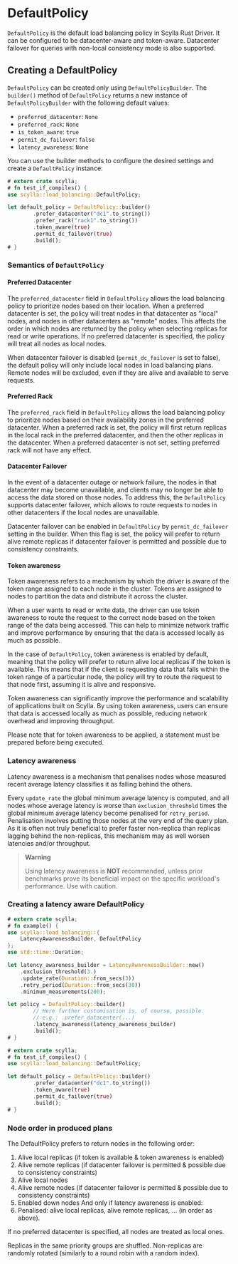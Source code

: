 # DefaultPolicy

`DefaultPolicy` is the default load balancing policy in Scylla Rust Driver. It
can be configured to be datacenter-aware and token-aware. Datacenter failover
for queries with non-local consistency mode is also supported.

## Creating a DefaultPolicy

`DefaultPolicy` can be created only using `DefaultPolicyBuilder`. The
`builder()` method of `DefaultPolicy` returns a new instance of
`DefaultPolicyBuilder` with the following default values:

- `preferred_datacenter`: `None`
- `preferred_rack`: `None`
- `is_token_aware`: `true`
- `permit_dc_failover`: `false`
- `latency_awareness`: `None`

You can use the builder methods to configure the desired settings and create a
`DefaultPolicy` instance:

```rust
# extern crate scylla;
# fn test_if_compiles() {
use scylla::load_balancing::DefaultPolicy;

let default_policy = DefaultPolicy::builder()
        .prefer_datacenter("dc1".to_string())
        .prefer_rack("rack1".to_string())
        .token_aware(true)
        .permit_dc_failover(true)
        .build();
# }
```

### Semantics of `DefaultPolicy`

#### Preferred Datacenter

The `preferred_datacenter` field in `DefaultPolicy` allows the load balancing
policy to prioritize nodes based on their location. When a preferred datacenter
is set, the policy will treat nodes in that datacenter as "local" nodes, and
nodes in other datacenters as "remote" nodes. This affects the order in which
nodes are returned by the policy when selecting replicas for read or write
operations. If no preferred datacenter is specified, the policy will treat all
nodes as local nodes.

When datacenter failover is disabled (`permit_dc_failover` is set to
false), the default policy will only include local nodes in load balancing
plans. Remote nodes will be excluded, even if they are alive and available to
serve requests.

#### Preferred Rack

The `preferred_rack` field in `DefaultPolicy` allows the load balancing policy to
prioritize nodes based on their availability zones in the preferred datacenter.
When a preferred rack is set, the policy will first return replicas in the local rack
in the preferred datacenter, and then the other replicas in the datacenter.
When a preferred datacenter is not set, setting preferred rack will not have any effect.

#### Datacenter Failover

In the event of a datacenter outage or network failure, the nodes in that
datacenter may become unavailable, and clients may no longer be able to access
the data stored on those nodes. To address this, the `DefaultPolicy` supports datacenter
failover, which allows to route requests to nodes in other datacenters if the
local nodes are unavailable.

Datacenter failover can be enabled in `DefaultPolicy` by `permit_dc_failover`
setting in the builder. When this flag is set, the policy will prefer to return
alive remote replicas if datacenter failover is permitted and possible due to
consistency constraints.

#### Token awareness

Token awareness refers to a mechanism by which the driver is aware of the token
range assigned to each node in the cluster. Tokens are assigned to nodes to
partition the data and distribute it across the cluster.

When a user wants to read or write data, the driver can use token awareness to
route the request to the correct node based on the token range of the data
being accessed. This can help to minimize network traffic and improve
performance by ensuring that the data is accessed locally as much as possible.

In the case of `DefaultPolicy`, token awareness is enabled by default, meaning
that the policy will prefer to return alive local replicas if the token is
available. This means that if the client is requesting data that falls within
the token range of a particular node, the policy will try to route the request
to that node first, assuming it is alive and responsive.

Token awareness can significantly improve the performance and scalability of
applications built on Scylla. By using token awareness, users can ensure that
data is accessed locally as much as possible, reducing network overhead and
improving throughput.

Please note that for token awareness to be applied, a statement must be
prepared before being executed.

### Latency awareness

Latency awareness is a mechanism that penalises nodes whose measured recent
average latency classifies it as falling behind the others.

Every `update_rate` the global minimum average latency is computed,
and all nodes whose average latency is worse than `exclusion_threshold`
times the global minimum average latency become penalised for
`retry_period`. Penalisation involves putting those nodes at the very end
of the query plan. As it is often not truly beneficial to prefer
faster non-replica than replicas lagging behind the non-replicas,
this mechanism may as well worsen latencies and/or throughput.

> **Warning**
>
> Using latency awareness is **NOT** recommended, unless prior
>benchmarks prove its beneficial impact on the specific workload's
>performance. Use with caution.

### Creating a latency aware DefaultPolicy

```rust
# extern crate scylla;
# fn example() {
use scylla::load_balancing::{
    LatencyAwarenessBuilder, DefaultPolicy
};
use std::time::Duration;

let latency_awareness_builder = LatencyAwarenessBuilder::new()
    .exclusion_threshold(3.)
    .update_rate(Duration::from_secs(3))
    .retry_period(Duration::from_secs(30))
    .minimum_measurements(200);

let policy = DefaultPolicy::builder()
        // Here further customisation is, of course, possible.
        // e.g.: .prefer_datacenter(...)
        .latency_awareness(latency_awareness_builder)
        .build();
# }
```

```rust
# extern crate scylla;
# fn test_if_compiles() {
use scylla::load_balancing::DefaultPolicy;

let default_policy = DefaultPolicy::builder()
        .prefer_datacenter("dc1".to_string())
        .token_aware(true)
        .permit_dc_failover(true)
        .build();
# }
```

### Node order in produced plans

The DefaultPolicy prefers to return nodes in the following order:

1. Alive local replicas (if token is available & token awareness is enabled)
2. Alive remote replicas (if datacenter failover is permitted & possible due to consistency constraints)
3. Alive local nodes
4. Alive remote nodes (if datacenter failover is permitted & possible due to consistency constraints)
5. Enabled down nodes
And only if latency awareness is enabled:
6. Penalised: alive local replicas, alive remote replicas, ... (in order as above).

If no preferred datacenter is specified, all nodes are treated as local ones.

Replicas in the same priority groups are shuffled. Non-replicas are randomly
rotated (similarly to a round robin with a random index).
